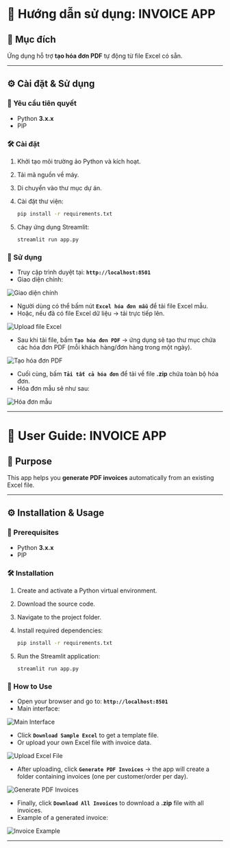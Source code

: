 
# 📖 Hướng dẫn sử dụng: INVOICE APP

## 🎯 Mục đích

Ứng dụng hỗ trợ **tạo hóa đơn PDF** tự động từ file Excel có sẵn.

---

## ⚙️ Cài đặt & Sử dụng

### 🔑 Yêu cầu tiên quyết

* Python **3.x.x**
* PIP

### 🛠 Cài đặt

1. Khởi tạo môi trường ảo Python và kích hoạt.
2. Tải mã nguồn về máy.
3. Di chuyển vào thư mục dự án.
4. Cài đặt thư viện:

   ```bash
   pip install -r requirements.txt
   ```
5. Chạy ứng dụng Streamlit:

   ```bash
   streamlit run app.py
   ```

### 🚀 Sử dụng

* Truy cập trình duyệt tại: **`http://localhost:8501`**
* Giao diện chính:

![Giao diện chính](./img/image.png)

* Người dùng có thể bấm nút **`Excel hóa đơn mẫu`** để tải file Excel mẫu.
* Hoặc, nếu đã có file Excel dữ liệu → tải trực tiếp lên.

![Upload file Excel](./img/image01.png)

* Sau khi tải file, bấm **`Tạo hóa đơn PDF`** → ứng dụng sẽ tạo thư mục chứa các hóa đơn PDF (mỗi khách hàng/đơn hàng trong một ngày).

![Tạo hóa đơn PDF](./img/image02.png)

* Cuối cùng, bấm **`Tải tất cả hóa đơn`** để tải về file **.zip** chứa toàn bộ hóa đơn.
* Hóa đơn mẫu sẽ như sau:

![Hóa đơn mẫu](./img/image03.png)

---

# 📖 User Guide: INVOICE APP

## 🎯 Purpose

This app helps you **generate PDF invoices** automatically from an existing Excel file.

---

## ⚙️ Installation & Usage

### 🔑 Prerequisites

* Python **3.x.x**
* PIP

### 🛠 Installation

1. Create and activate a Python virtual environment.
2. Download the source code.
3. Navigate to the project folder.
4. Install required dependencies:

   ```bash
   pip install -r requirements.txt
   ```
5. Run the Streamlit application:

   ```bash
   streamlit run app.py
   ```

### 🚀 How to Use

* Open your browser and go to: **`http://localhost:8501`**
* Main interface:

![Main Interface](./img/image.png)

* Click **`Download Sample Excel`** to get a template file.
* Or upload your own Excel file with invoice data.

![Upload Excel File](./img/image01.png)

* After uploading, click **`Generate PDF Invoices`** → the app will create a folder containing invoices (one per customer/order per day).

![Generate PDF Invoices](./img/image02.png)

* Finally, click **`Download All Invoices`** to download a **.zip** file with all invoices.
* Example of a generated invoice:

![Invoice Example](./img/image03.png)

---

